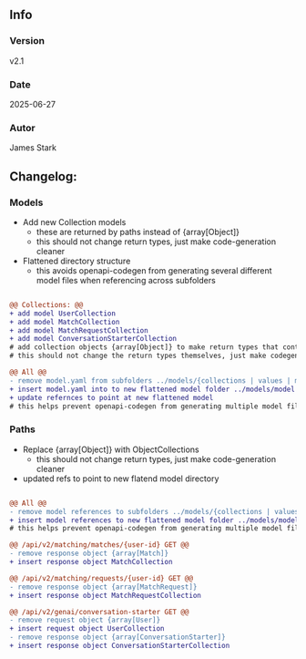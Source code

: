 ## Info
### Version
v2.1
### Date
2025-06-27
### Autor
James Stark
## Changelog:

### Models
- Add new Collection models
    - these are returned by paths instead of {array[Object]}
    - this should not change return types, just make code-generation cleaner
- Flattened directory structure
    - this avoids openapi-codegen from generating several different model files when referencing across subfolders

``` diff

@@ Collections: @@
+ add model UserCollection
+ add model MatchCollection
+ add model MatchRequestCollection
+ add model ConversationStarterCollection
# add collection objects {array[Object]} to make return types that contain several objects cleaner
# this should not change the return types themselves, just make codegen cleaner

@@ All @@
- remove model.yaml from subfolders ../models/{collections | values | masks | objects}/model
+ insert model.yaml into to new flattened model folder ../models/model
+ update refernces to point at new flattened model
# this helps prevent openapi-codegen from generating multiple model files for each relative path

```

### Paths
- Replace {array[Object]} with ObjectCollections
    - this should not change return types, just make code-generation cleaner
- updated refs to point to new flatend model directory

``` diff

@@ All @@
- remove model references to subfolders ../models/{collections | values | masks | objects}/model
+ insert model references to new flattened model folder ../models/model
# this helps prevent openapi-codegen from generating multiple model files for each relative path

@@ /api/v2/matching/matches/{user-id} GET @@
- remove response object {array[Match]}
+ insert response object MatchCollection

@@ /api/v2/matching/requests/{user-id} GET @@
- remove response object {array[MatchRequest]}
+ insert response object MatchRequestCollection

@@ /api/v2/genai/conversation-starter GET @@
- remove request object {array[User]}
+ insert request object UserCollection
- remove response object {array[ConversationStarter]}
+ insert response object ConversationStarterCollection


```
